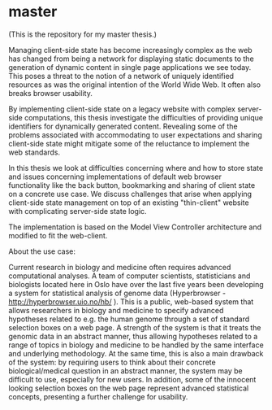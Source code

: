 master
======

(This is the repository for my master thesis.)


Managing client-side state has become increasingly complex as the web has changed from being a network for displaying static documents to the generation of dynamic content in single page applications we see today. This poses a threat to the notion of a network of uniquely identified resources as was the original intention of the World Wide Web. It often also breaks browser usability.

By implementing client-side state on a legacy website with complex server-side computations, this thesis investigate the difficulties of providing unique identifiers for dynamically generated content. Revealing some of the problems associated with accommodating to user expectations and sharing client-side state might mitigate some of the reluctance to implement the web standards.

In this thesis we look at difficulties concerning where and how to store state and issues concerning implementations of default web browser functionality like the back button, bookmarking and sharing of client state on a concrete use case. We discuss challenges that arise when applying client-side state management on top of an existing "thin-client" website with complicating server-side state logic.

The implementation is based on the Model View Controller architecture and modified to fit the web-client. 

About the use case:

Current research in biology and medicine often requires advanced computational analyses. A team of computer scientists, statisticians and biologists located here in Oslo have over the last five years been developing a system for statistical analysis of genome data (Hyperbrowser - http://hyperbrowser.uio.no/hb/ ). This is a public, web-based system that allows researchers in biology and medicine to specify advanced hypotheses related to e.g. the human genome through a set of standard selection boxes on a web page. A strength of the system is that it treats the genomic data in an abstract manner, thus allowing hypotheses related to a range of topics in biology and medicine to be handled by the same interface and underlying methodology. At the same time, this is also a main drawback of the system: by requiring users to think about their concrete biological/medical question in an abstract manner, the system may be difficult to use, especially for new users. In addition, some of the innocent looking selection boxes on the web page represent advanced statistical concepts, presenting a further challenge for usability. 



